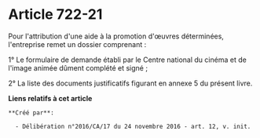 # Article 722-21

Pour l'attribution d'une aide à la promotion d'œuvres déterminées, l'entreprise remet un dossier comprenant :

1° Le formulaire de demande établi par le Centre national du cinéma et de l'image animée dûment complété et signé ;

2° La liste des documents justificatifs figurant en annexe 5 du présent livre.

**Liens relatifs à cet article**

	**Créé par**:

	  - Délibération n°2016/CA/17 du 24 novembre 2016 - art. 12, v. init.
